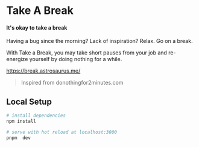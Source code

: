 # Take A Break

#### It's okay to take a break

Having a bug since the morning? Lack of inspiration? Relax. Go on a break.

With Take a Break, you may take short pauses from your job and re-energize yourself by doing nothing for a while.

https://break.astrosaurus.me/

>Inspired from donothingfor2minutes.com


## Local Setup

``` bash
# install dependencies
npm install

# serve with hot reload at localhost:3000
pnpm  dev
```